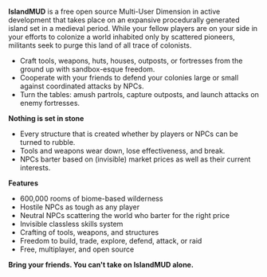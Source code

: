 **IslandMUD** is a free open source Multi-User Dimension in active development that takes place on an expansive procedurally generated island set in a medieval period. While your fellow players are on your side in your efforts to colonize a world inhabited only by scattered pioneers, militants seek to purge this land of all trace of colonists.

- Craft tools, weapons, huts, houses, outposts, or fortresses from the ground up with sandbox-esque freedom.
- Cooperate with your friends to defend your colonies large or small against coordinated attacks by NPCs.
- Turn the tables: amush partrols, capture outposts, and launch attacks on enemy fortresses.

**Nothing is set in stone**

- Every structure that is created whether by players or NPCs can be turned to rubble.
- Tools and weapons wear down, lose effectiveness, and break.
- NPCs barter based on (invisible) market prices as well as their current interests.

**Features**

- 600,000 rooms of biome-based wilderness
- Hostile NPCs as tough as any player
- Neutral NPCs scattering the world who barter for the right price
- Invisible classless skills system
- Crafting of tools, weapons, and structures
- Freedom to build, trade, explore, defend, attack, or raid
- Free, multiplayer, and open source

**Bring your friends. You can't take on IslandMUD alone.**
